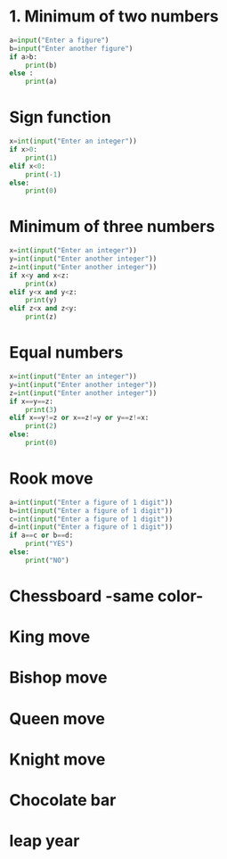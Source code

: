 # 1. Minimum of two numbers

```.py
a=input("Enter a figure")
b=input("Enter another figure")
if a>b:
    print(b)
else :
    print(a)
```

# Sign function

```.py
x=int(input("Enter an integer"))
if x>0:
    print(1)
elif x<0:
    print(-1)
else:
    print(0)
```

# Minimum of three numbers

```.py
x=int(input("Enter an integer"))
y=int(input("Enter another integer"))
z=int(input("Enter another integer"))
if x<y and x<z:
    print(x)
elif y<x and y<z:
    print(y)
elif z<x and z<y:
    print(z)
```

# Equal numbers

```.py
x=int(input("Enter an integer"))
y=int(input("Enter another integer"))
z=int(input("Enter another integer"))
if x==y==z:
    print(3)
elif x==y!=z or x==z!=y or y==z!=x:
    print(2)
else:
    print(0)
```

# Rook move

```.py
a=int(input("Enter a figure of 1 digit"))
b=int(input("Enter a figure of 1 digit"))
c=int(input("Enter a figure of 1 digit"))
d=int(input("Enter a figure of 1 digit"))
if a==c or b==d:
    print("YES")
else:
    print("NO")
```
# Chessboard -same color-
# King move
# Bishop move
# Queen move
# Knight move
# Chocolate bar
# leap year
